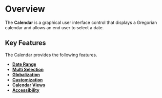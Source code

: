 # Overview

The **Calendar** is a graphical user interface control that displays a Gregorian calendar and allows an end user to select a date.

## Key Features

The Calendar provides the following features.

* **[Date Range](/calendar/date-range/)**
* **[Multi Selection](/calendar/multi-select/)**
* **[Globalization](/calendar/globalization/)**
* **[Customization](/calendar/customization/)**
* **[Calendar Views](/calendar/calendar-views/)**
* **[Accessibility](/calendar/accessibility/)**